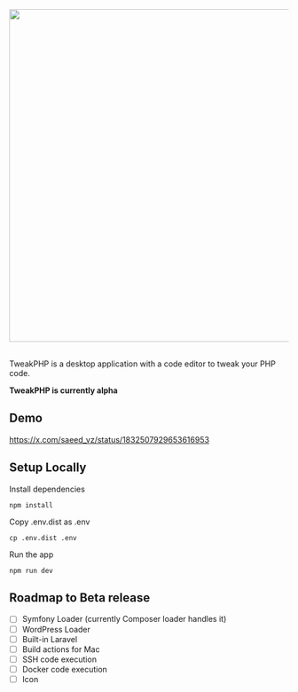<div align="center">
  <img src="https://github.com/user-attachments/assets/b1f2149c-2a80-47e6-b930-8366be9ccdb8" width="600px"/>
</div>

<br>

TweakPHP is a desktop application with a code editor to tweak your PHP code.

**TweakPHP is currently alpha**

## Demo

https://x.com/saeed_vz/status/1832507929653616953

## Setup Locally

Install dependencies

```
npm install
```

Copy .env.dist as .env

```
cp .env.dist .env
```

Run the app

```
npm run dev
```

## Roadmap to Beta release

- [ ] Symfony Loader (currently Composer loader handles it)
- [ ] WordPress Loader
- [ ] Built-in Laravel
- [ ] Build actions for Mac
- [ ] SSH code execution
- [ ] Docker code execution
- [ ] Icon

